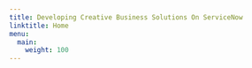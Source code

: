 ```yaml
---
title: Developing Creative Business Solutions On ServiceNow
linktitle: Home
menu:
  main:
    weight: 100
---
```

